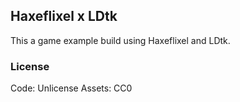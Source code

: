 ## Haxeflixel x LDtk

This a game example build using Haxeflixel and LDtk.

### License

Code: Unlicense
Assets: CC0